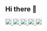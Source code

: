 ## Hi there 👋

<!--
**Kojki/Kojki** is a ✨ _special_ ✨ repository because its `README.md` (this file) appears on your GitHub profile.

Here are some ideas to get you started:

- 🔭 I’m currently working on ...
- 🌱 I’m currently learning ...
- 👯 I’m looking to collaborate on ...
- 🤔 I’m looking for help with ...
- 💬 Ask me about ...
- 📫 How to reach me: ...
- 😄 Pronouns: ...
- ⚡ Fun fact: ...
-->

<p align="left">
  <a href="https://github.com/Kojki">
    <img height="20" src="https://komarev.com/ghpvc/?username=Kojki" />
  </a>
  <a href="https://github.com/Kojki">
    <img height="20" src="https://img.shields.io/github/followers/Kojki?label=follow&logo=github&style=flat" />
  </a>
  <a href="http://qiita.com/Kojki">
    <img height="20" src="https://qiita-badge.apiapi.app/s/Kojki/posts.svg" />
  </a>
  <a href="http://qiita.com/Kojki">
    <img height="20" src="https://qiita-badge.apiapi.app/s/Kojki/contributions.svg" />
  </a>
  <a href="https://zenn.dev/kojki">
    <img height="20" src="https://badgen.org/img/zenn/Kojki/articles?style=plastic" />
  </a>
</p>
